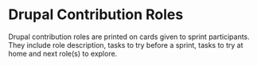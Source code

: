# Drupal Contribution Roles

Drupal contribution roles are printed on cards given to sprint participants. They include role description, tasks to try before a sprint, tasks to try at home and next role(s) to explore.
